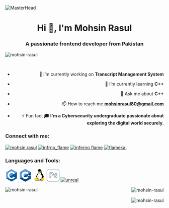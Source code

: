 ![MasterHead](https://indoanalytica.com/static/images/bannerr.gif)
<h1 align="center">Hi 👋, I'm Mohsin Rasul</h1>
<h3 align="center">A passionate frontend developer from Pakistan</h3>
<ing align="right" alt="Coding" width="400" src="https://media.tenor.com/54mjjpuowCgAAAAM/ninjala-jane.gif">

<p align="left"> <img src="https://komarev.com/ghpvc/?username=mohsin-rasul&label=Profile%20views&color=0e75b6&style=flat" alt="mohsin-rasul" /> </p>

<p align="left"> <a href="https://twitter.com/" target="blank"><img src="https://img.shields.io/twitter/follow/?logo=twitter&style=for-the-badge" alt="" /></a> </p>

- 🔭 I’m currently working on **Transcript Management System**

- 🌱 I’m currently learning **C++**

- 💬 Ask me about **C++**

- 📫 How to reach me **mohsinrasul80@gmail.com**

- ⚡ Fun fact **🎓 I'm a Cybersecurity undergraduate passionate about exploring the digital world securely.**

<h3 align="left">Connect with me:</h3>
<p align="left">
<a href="https://www.linkedin.com/in/mohsin-rasul-373820340/" target="blank"><img align="center" src="https://raw.githubusercontent.com/rahuldkjain/github-profile-readme-generator/master/src/images/icons/Social/linked-in-alt.svg" alt="mohsin rasul" height="30" width="40" /></a>
<a href="https://instagram.com/infrno_flame" target="blank"><img align="center" src="https://raw.githubusercontent.com/rahuldkjain/github-profile-readme-generator/master/src/images/icons/Social/instagram.svg" alt="infrno_flame" height="30" width="40" /></a>
<a href="https://www.youtube.com/@infernofIame" target="blank"><img align="center" src="https://raw.githubusercontent.com/rahuldkjain/github-profile-readme-generator/master/src/images/icons/Social/youtube.svg" alt="inferno flame" height="30" width="40" /></a>
<a href="https://discord.gg/flamekai" target="blank"><img align="center" src="https://raw.githubusercontent.com/rahuldkjain/github-profile-readme-generator/master/src/images/icons/Social/discord.svg" alt="flamekai" height="30" width="40" /></a>
</p>

<h3 align="left">Languages and Tools:</h3>
<p align="left"> <a href="https://www.cprogramming.com/" target="_blank" rel="noreferrer"> <img src="https://raw.githubusercontent.com/devicons/devicon/master/icons/c/c-original.svg" alt="c" width="40" height="40"/> </a> <a href="https://www.w3schools.com/cpp/" target="_blank" rel="noreferrer"> <img src="https://raw.githubusercontent.com/devicons/devicon/master/icons/cplusplus/cplusplus-original.svg" alt="cplusplus" width="40" height="40"/> </a> <a href="https://www.linux.org/" target="_blank" rel="noreferrer"> <img src="https://raw.githubusercontent.com/devicons/devicon/master/icons/linux/linux-original.svg" alt="linux" width="40" height="40"/> </a> <a href="https://www.photoshop.com/en" target="_blank" rel="noreferrer"> <img src="https://raw.githubusercontent.com/devicons/devicon/master/icons/photoshop/photoshop-line.svg" alt="photoshop" width="40" height="40"/> </a> <a href="https://unrealengine.com/" target="_blank" rel="noreferrer"> <img src="https://raw.githubusercontent.com/kenangundogan/fontisto/036b7eca71aab1bef8e6a0518f7329f13ed62f6b/icons/svg/brand/unreal-engine.svg" alt="unreal" width="40" height="40"/> </a> </p>

<p><img align="left" src="https://github-readme-stats.vercel.app/api/top-langs?username=mohsin-rasul&show_icons=true&locale=en&layout=compact" alt="mohsin-rasul" /></p>

<p>&nbsp;<img align="center" src="https://github-readme-stats.vercel.app/api?username=mohsin-rasul&show_icons=true&locale=en" alt="mohsin-rasul" /></p>

<p><img align="center" src="https://github-readme-streak-stats.herokuapp.com/?user=mohsin-rasul&" alt="mohsin-rasul" /></p>
